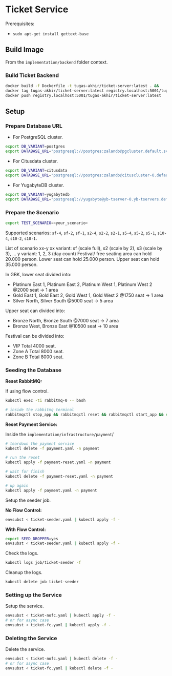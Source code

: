 # Ticket Service

Prerequisites:

- `sudo apt-get install gettext-base`

## Build Image

From the `implementation/backend` folder context.

### Build Ticket Backend

```bash
docker build -f Dockerfile -t tugas-akhir/ticket-server:latest . &&
docker tag tugas-akhir/ticket-server:latest registry.localhost:5001/tugas-akhir/ticket-server:latest &&
docker push registry.localhost:5001/tugas-akhir/ticket-server:latest
```

## Setup

### Prepare Database URL

- For PostgreSQL cluster.

```bash
export DB_VARIANT=postgres
export DATABASE_URL="postgresql://postgres:zalando@pgcluster.default.svc.cluster.local,pgcluster-repl.default.svc.cluster.local:5432/postgres?target_session_attrs=read-write&sslmode=verify-ca&sslrootcert=/etc/ssl/pg-ca.pem&sslcert=/etc/ssl/pg-client-cert.crt&sslkey=/etc/ssl/private/pg-client-key.key"
```

- For Citusdata cluster.

```bash
export DB_VARIANT=citusdata
export DATABASE_URL="postgresql://postgres:zalando@cituscluster-0.default.svc.cluster.local:5432/postgres?sslmode=verify-ca&sslrootcert=/etc/ssl/pg-ca.pem&sslcert=/etc/ssl/pg-client-cert.crt&sslkey=/etc/ssl/private/pg-client-key.key"
```

- For YugabyteDB cluster.

```bash
export DB_VARIANT=yugabytedb
export DATABASE_URL="postgresql://yugabyte@yb-tserver-0.yb-tservers.default.svc.cluster.local:5433,yb-tserver-1.yb-tservers.default.svc.cluster.local:5433/yugabyte"
```

### Prepare the Scenario

```bash
export TEST_SCENARIO=<your_scenario>
```

Supported scenarios: `sf-4`, `sf-2`, `sf-1`, `s2-4`, `s2-2`, `s2-1`, `s5-4`, `s5-2`, `s5-1`, `s10-4`, `s10-2`, `s10-1`.

List of scenario
xx-y
xx variant: sf (scale full), s2 (scale by 2), s3 (scale by 3), ...
y variant: 1, 2, 3 (day count)
Festival/ free seating area can hold 20.000 person.
Lower seat can hold 25.000 person.
Upper seat can hold 35.000 person.

In GBK, lower seat divided into:

- Platinum East 1, Platinum East 2, Platinum West 1, Platinum West 2 @2000 seat -> 1 area
- Gold East 1, Gold East 2, Gold West 1, Gold West 2 @1750 seat -> 1 area
- Silver North, Silver South @5000 seat -> 5 area
  
Upper seat can divided into:

- Bronze North, Bronze South @7000 seat -> 7 area
- Bronze West, Bronze East @10500 seat -> 10 area

Festival can be divided into:

- VIP Total 4000 seat.
- Zone A Total 8000 seat.
- Zone B Total 8000 seat.

### Seeding the Database

**Reset RabbitMQ:**

If using flow control.

```bash
kubectl exec -ti rabbitmq-0 -- bash

# inside the rabbitmq terminal
rabbitmqctl stop_app && rabbitmqctl reset && rabbitmqctl start_app && exit
```

**Reset Payment Service:**

Inside the `implementation/infrastructure/payment`/

```bash
# teardown the payment service
kubectl delete -f payment.yaml -n payment

# run the reset
kubectl apply -f payment-reset.yaml -n payment

# wait for finish
kubectl delete -f payment-reset.yaml -n payment

# up again
kubectl apply -f payment.yaml -n payment
```

Setup the seeder job.

**No Flow Control:**

```bash
envsubst < ticket-seeder.yaml | kubectl apply -f -
```

**With Flow Control:**

```bash
export SEED_DROPPER=yes
envsubst < ticket-seeder.yaml | kubectl apply -f -
```

Check the logs.

```bash
kubectl logs job/ticket-seeder -f
```

Cleanup the logs.

```bash
kubectl delete job ticket-seeder
```

### Setting up the Service

Setup the service.

```bash
envsubst < ticket-nofc.yaml | kubectl apply -f -
# or for async case
envsubst < ticket-fc.yaml | kubectl apply -f -
```

### Deleting the Service

Delete the service.

```bash
envsubst < ticket-nofc.yaml | kubectl delete -f -
# or for async case
envsubst < ticket-fc.yaml | kubectl delete -f -
```
